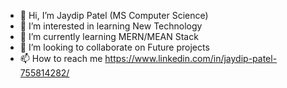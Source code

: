 - 👋 Hi, I’m Jaydip Patel (MS Computer Science)
- 👀 I’m interested in learning New Technology
- 🌱 I’m currently learning MERN/MEAN Stack
- 💞️ I’m looking to collaborate on Future projects
- 📫 How to reach me https://www.linkedin.com/in/jaydip-patel-755814282/

<!---
jaydip-codex/jaydip-codex is a ✨ special ✨ repository because its `README.md` (this file) appears on your GitHub profile.
You can click the Preview link to take a look at your changes.
--->
